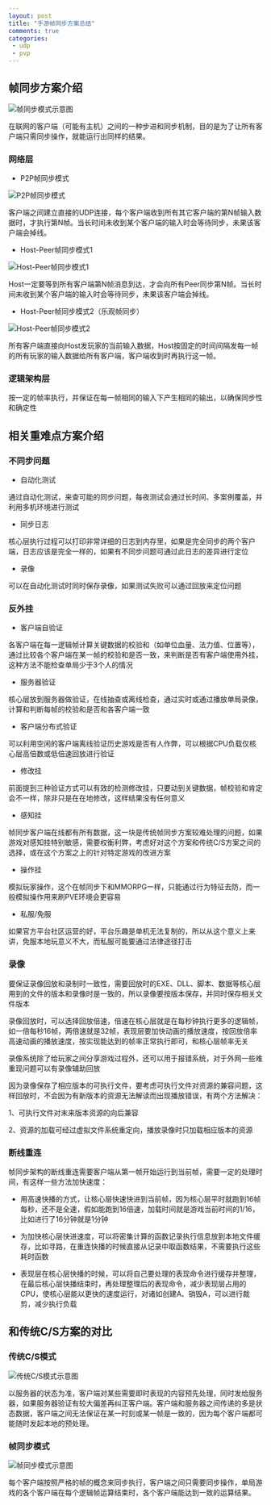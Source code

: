 ```yaml
--- 
layout: post
title: "手游帧同步方案总结"
comments: true
categories:
 - udp
 - pvp
---
```


## 帧同步方案介绍

![帧同步模式示意图](/files/2017/12/framesync.png)

在联网的客户端（可能有主机）之间的一种步进和同步机制，目的是为了让所有客户端只需同步操作，就能运行出同样的结果。

### 网络层

- P2P帧同步模式

![P2P帧同步模式](/files/2017/12/p2p.png)

客户端之间建立直接的UDP连接，每个客户端收到所有其它客户端的第N帧输入数据时，才执行第N帧。当长时间未收到某个客户端的输入时会等待同步，未果该客户端会掉线。

- Host-Peer帧同步模式1

![Host-Peer帧同步模式1](/files/2017/12/host-peer1.png)

Host一定要等到所有客户端第N帧消息到达，才会向所有Peer同步第N帧。当长时间未收到某个客户端的输入时会等待同步，未果该客户端会掉线。

- Host-Peer帧同步模式2（乐观帧同步）

![Host-Peer帧同步模式2](/files/2017/12/host-peer2.png)

所有客户端直接向Host发玩家的当前输入数据，Host按固定的时间间隔发每一帧的所有玩家的输入数据给所有客户端，客户端收到时再执行这一帧。

### 逻辑架构层

按一定的帧率执行，并保证在每一帧相同的输入下产生相同的输出，以确保同步性和确定性


## 相关重难点方案介绍

### 不同步问题

* 自动化测试

通过自动化测试，来查可能的同步问题，每夜测试会通过长时间、多案例覆盖，并利用多机环境进行测试

* 同步日志

核心层执行过程可以打印非常详细的日志到内存里，如果是完全同步的两个客户端，日志应该是完全一样的，如果有不同步问题可通过此日志的差异进行定位

* 录像

可以在自动化测试时同时保存录像，如果测试失败可以通过回放来定位问题

### 反外挂

* 客户端自验证

各客户端在每一逻辑帧计算关键数据的校验和（如单位血量、法力值、位置等），通过比较各个客户端在某一帧的校验和是否一致，来判断是否有客户端使用外挂，这种方法不能检查单局少于3个人的情况

* 服务器验证

核心层放到服务器做验证，在线抽查或离线检查，通过实时或通过播放单局录像，计算和判断每帧的校验和是否和各客户端一致

* 客户端分布式验证

可以利用空闲的客户端离线验证历史游戏是否有人作弊，可以根据CPU负载仅核心层高倍数或低倍速回放进行验证

* 修改挂

前面提到三种验证方式可以有效的检测修改挂，只要动到关键数据，帧校验和肯定会不一样，除非只是在在地修改，这样结果没有任何意义

* 感知挂

帧同步客户端在线都有所有数据，这一块是传统帧同步方案较难处理的问题，如果游戏对感知挂特别敏感，需要权衡利弊，考虑好对这个方案和传统C/S方案之间的选择，或在这个方案之上的针对特定游戏的改进方案

* 操作挂

模拟玩家操作，这个在帧同步下和MMORPG一样，只能通过行为特征去防，而一般模拟操作用来刷PVE环境会更容易

* 私服/免服

如果官方平台社区运营的好，平台乐趣是单机无法复制的，所以从这个意义上来讲，免服本地玩意义不大，而私服可能要通过法律途径打击

### 录像

要保证录像回放和录制时一致性，需要回放时的EXE、DLL、脚本、数据等核心层用到的文件的版本和录像时是一致的，所以录像要按版本保存，并同时保存相关文件版本

录像回放时，可以选择回放倍速，倍速在核心层就是在每秒钟执行更多的逻辑帧，如一倍每秒16帧，两倍速就是32帧，表现层要加快动画的播放速度，按回放倍率高速动画的播放速度，按实现能达到的帧率正常执行即可，和核心层帧率无关

录像系统除了给玩家之间分享游戏过程外，还可以用于报错系统，对于外网一些难重现问题可以有录像辅助回放

因为录像保存了相应版本的可执行文件，要考虑可执行文件对资源的兼容问题，这样回放时，不会因为有新版本的资源无法解读而出现播放错误，有两个方法解决：

1、可执行文件对末来版本资源的向后兼容

2、资源的加载可经过虚拟文件系统重定向，播放录像时只加载相应版本的资源

### 断线重连

帧同步架构的断线重连需要客户端从第一帧开始运行到当前帧，需要一定的处理时间，有这样一些方法加快速度：

* 用高速快播的方式，让核心层快速快进到当前帧，因为核心层平时就跑到16帧每秒，还不是全速，假如能跑到16倍速，加载时间就是游戏当前时间的1/16，比如进行了16分钟就是1分钟

* 为加快核心层快进速度，可以将密集计算的函数记录执行信息放到本地文件缓存，比如寻路，在重连快播的时候直接从记录中取函数结果，不需要执行这些耗时函数

* 表现层在核心层快播的时候，可以将自己要处理的表现命令进行缓存并整理，在最后核心层快播结束时，再处理整理后的表现命令，减少表现层占用的CPU，使核心层能以更快的速度运行，对诸如创建A、销毁A，可以进行裁剪，减少执行负载


## 和传统C/S方案的对比

### 传统C/S模式

![传统C/S模式示意图](/files/2017/12/cs.png)

以服务器的状态为准，客户端对某些需要即时表现的内容预先处理，同时发给服务器，如果服务器验证有较大偏差再纠正客户端。客户端和服务器之间传递的多是状态数据，客户端之间无法保证在某一时刻或某一帧是一致的，因为每个客户端都可能随时发起本地的预处理。

### 帧同步模式

![帧同步模式示意图](/files/2017/12/framesync.png)

每个客户端按照严格的帧的概念来同步执行，客户端之间只需要同步操作，单局游戏的各个客户端在每个逻辑帧运算结束时，各个客户端能达到一致的运算结果。